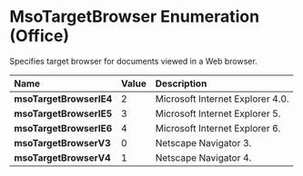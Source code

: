 
# MsoTargetBrowser Enumeration (Office)

Specifies target browser for documents viewed in a Web browser.



|**Name**|**Value**|**Description**|
|:-----|:-----|:-----|
| **msoTargetBrowserIE4**|2|Microsoft Internet Explorer 4.0.|
| **msoTargetBrowserIE5**|3|Microsoft Internet Explorer 5.|
| **msoTargetBrowserIE6**|4|Microsoft Internet Explorer 6.|
| **msoTargetBrowserV3**|0|Netscape Navigator 3.|
| **msoTargetBrowserV4**|1|Netscape Navigator 4.|
